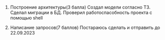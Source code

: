 1. Построение архитектуры(3 балла)
Создал модели согласно ТЗ.
Сделал миграции в БД.
Проверил работоспасобность проекта с помощью shell

2. Написание запросов(7 баллов)
Постараюсь сделать и отправить до 22.09.2023 
